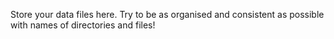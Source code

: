 Store your data files here. Try to be as organised and consistent as possible with names of directories and files!
